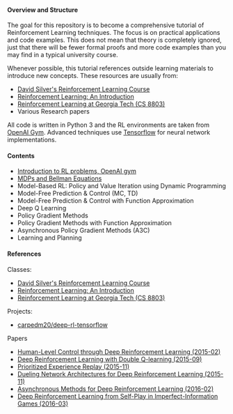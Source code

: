 #### Overview and Structure

The goal for this repository is to become a comprehensive tutorial of Reinforcement Learning techniques. The focus is on practical applications and code examples. This does not mean that theory is completely ignored, just that there will be fewer formal proofs and more code examples than you may find in a typical university course.

Whenever possible, this tutorial references outside learning materials to introduce new concepts. These resources are usually from:

- [David Silver's Reinforcement Learning Course](http://www0.cs.ucl.ac.uk/staff/d.silver/web/Teaching.html)
- [Reinforcement Learning: An Introduction](https://www.dropbox.com/s/b3psxv2r0ccmf80/book2015oct.pdf)
- [Reinforcement Learning at Georgia Tech (CS 8803)](https://www.udacity.com/course/reinforcement-learning--ud600)
- Various Research papers

All code is written in Python 3 and the RL environments are taken from [OpenAI Gym](https://gym.openai.com/). Advanced techniques use [Tensorflow](tensorflow.org/) for neural network implementations.


#### Contents

- [Introduction to RL problems, OpenAI gym](Introduction/)
- [MDPs and Bellman Equations](MDP/)
- Model-Based RL: Policy and Value Iteration using Dynamic Programming
- Model-Free Prediction & Control (MC, TD)
- Model-Free Prediction & Control with Function Approximation
- Deep Q Learning
- Policy Gradient Methods
- Policy Gradient Methods with Function Approximation
- Asynchronous Policy Gradient Methods (A3C)
- Learning and Planning

#### References

Classes:

- [David Silver's Reinforcement Learning Course](http://www0.cs.ucl.ac.uk/staff/d.silver/web/Teaching.html)
- [Reinforcement Learning: An Introduction](https://webdocs.cs.ualberta.ca/~sutton/book/the-book.html)
- [Reinforcement Learning at Georgia Tech (CS 8803)](https://www.udacity.com/course/reinforcement-learning--ud600)

Projects:

- [carpedm20/deep-rl-tensorflow](https://github.com/carpedm20/deep-rl-tensorflow)

Papers

- [Human-Level Control through Deep Reinforcement Learning (2015-02)](http://www.readcube.com/articles/10.1038/nature14236)
- [Deep Reinforcement Learning with Double Q-learning (2015-09)](http://arxiv.org/abs/1509.06461)
- [Prioritized Experience Replay (2015-11)](http://arxiv.org/abs/1511.05952)
- [Dueling Network Architectures for Deep Reinforcement Learning (2015-11)](http://arxiv.org/abs/1511.06581)
- [Asynchronous Methods for Deep Reinforcement Learning (2016-02)](http://arxiv.org/abs/1602.01783)
- [Deep Reinforcement Learning from Self-Play in Imperfect-Information Games (2016-03)](http://arxiv.org/abs/1603.01121)